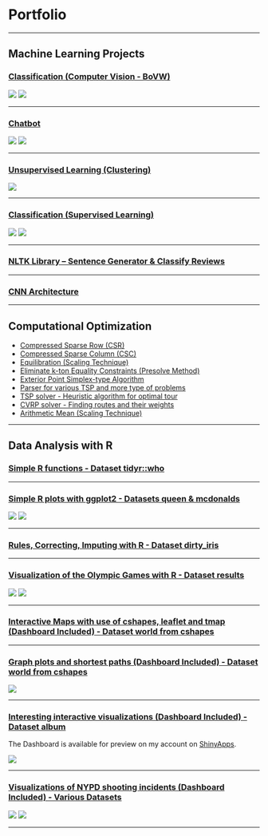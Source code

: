 # Portfolio

---

## Machine Learning Projects 

### [Classification (Computer Vision - BoVW)](https://github.com/christakakis/machine_learning/tree/main/(2)%20Classification%20(Computer%20Vision%20-%20BoVW))

<img src="images/Classification-ComputerVision-BoVW-Elephant(1).jpg?raw=true"/>
<img src="images/Classification-ComputerVision-BoVW-Elephant(2).jpg?raw=true"/>

---
### [Chatbot](https://github.com/christakakis/chatbot)

<img src="images/ChatBot.jpg?raw=true"/>
<img src="images/test_conv.gif?raw=true"/>

---
### [Unsupervised Learning (Clustering)](https://github.com/christakakis/machine_learning/tree/main/(4)%20Unsupervised%20Learning%20(Clustering))

<img src="images/UnsupervisedLearning-Clustering .jpg?raw=true"/>

---
### [Classification (Supervised Learning)](https://github.com/christakakis/machine_learning/tree/main/(1)%20Classification%20(Supervised%20Learning))

<img src="images/Classification-Supervised Learning(1).jpg?raw=true"/>
<img src="images/Classification-Supervised Learning(2).jpg?raw=true"/>

---
### [NLTK Library – Sentence Generator & Classify Reviews](https://github.com/christakakis/machine_learning/tree/main/(5)%20NLTK%20Library%20%E2%80%93%20Sentence%20Generator%20%26%20Classify%20Reviews)

---
### [CNN Architecture](https://github.com/christakakis/machine_learning/tree/main/(3)%20CNN%20Architecture)

---

## Computational Optimization

- [Compressed Sparse Row (CSR)](https://github.com/christakakis/computational_optimization/tree/main/(1)%20Compressed%20Sparse%20Row%20(CSR))
- [Compressed Sparse Column (CSC)](https://github.com/christakakis/computational_optimization/tree/main/(2)%20Compressed%20Sparse%20Column%20(CSC))
- [Equilibration (Scaling Technique)](https://github.com/christakakis/computational_optimization/tree/main/(3)%20Eliminate%20k-ton%20Equality%20Constraints)
- [Eliminate k-ton Equality Constraints (Presolve Method)](https://github.com/christakakis/computational_optimization/tree/main/(4)%20Equilibration%20Technique)
- [Exterior Point Simplex-type Algorithm](https://github.com/christakakis/computational_optimization/tree/main/(5)%20Exterior%20Point%20Siplex-type%20Algorithm)
- [Parser for various TSP and more type of problems](https://github.com/christakakis/computational_optimization/tree/main/(6)%20Parser%20for%20TSP%20and%20more%20type%20of%20problems)
- [TSP solver - Heuristic algorithm for optimal tour](https://github.com/christakakis/computational_optimization/tree/main/(7)%20TSP%20solver%20-%20Heuristic%20algorithm%20for%20finding%20optimal%20tour)
- [CVRP solver - Finding routes and their weights](https://github.com/christakakis/computational_optimization/tree/main/(8)%20CVRP%20solver%20-%20Finding%20routes%20and%20their%20weights)
- [Arithmetic Mean (Scaling Technique)](https://github.com/christakakis/computational_optimization/tree/main/(9)%20Arithmetic%20Mean)

---


## Data Analysis with R 

### [Simple R functions - Dataset tidyr::who](https://github.com/christakakis/r_data_analysis/tree/main/(1)%20Simple%20R%20functions)

---
### [Simple R plots with ggplot2 - Datasets queen & mcdonalds](https://github.com/christakakis/r_data_analysis/tree/main/(2)%20Simple%20R%20plots%20with%20ggplot2)

<img src="images/R2(a).jpg?raw=true"/>
<img src="images/R2(b).jpg?raw=true"/>

---
### [Rules, Correcting, Imputing with R - Dataset dirty_iris](https://github.com/christakakis/r_data_analysis/tree/main/(3)%20Rules%2C%20Correcting%2C%20Imputing%20with%20R)

---
### [Visualization of the Olympic Games with R - Dataset results](https://github.com/christakakis/r_data_analysis/tree/main/(4)%20Visualization%20of%20the%20Olympic%20Games%20with%20R)

<img src="images/R4(a).jpg?raw=true"/>
<img src="images/R4(b).jpg?raw=true"/>

---
### [Interactive Maps with use of cshapes, leaflet and tmap (Dashboard Included) - Dataset world from cshapes](https://github.com/christakakis/r_data_analysis/tree/main/(5)%20Interactive%20Maps%20with%20use%20of%20cshapes%2C%20leaflet%20and%20tmap%20(Dashboard%20Included))

---
### [Graph plots and shortest paths (Dashboard Included) - Dataset world from cshapes](https://github.com/christakakis/r_data_analysis/tree/main/(6)%20Graph%20plots%20and%20shortest%20paths%20(Dashboard%20Included))

<img src="images/R6.jpg?raw=true"/>

---
### [Interesting interactive visualizations (Dashboard Included) - Dataset album](https://github.com/christakakis/r_data_analysis/tree/main/(7)%20Interesting%20interactive%20visualizations%20(Dashboard%20Included))
The Dashboard is available for preview on my account on [ShinyApps](https://christakakis.shinyapps.io/Dashboard-Albums/).

<img src="images/R7.jpg?raw=true"/>

---
### [Visualizations of NYPD shooting incidents (Dashboard Included) - Various Datasets](https://github.com/christakakis/r_data_analysis/tree/main/(8)%20Visualizations%20of%20NYPD%20shooting%20incidents%20(Dashboard%20Included))

<img src="images/R8(a).jpg?raw=true"/>
<img src="images/R8(b).jpg?raw=true"/>

---
